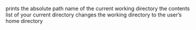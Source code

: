 prints the absolute path name of the current working directory
the contents list of your current directory
changes the working directory to the user’s home directory
